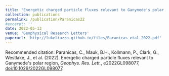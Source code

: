 ```yaml
---
title: "Energetic charged particle fluxes relevant to Ganymede's polar region"
collection: publications
permalink: /publication/Paranicas22
#excerpt: ''
date: 2022-05-13
venue: 'Geophysical Research Letters'
paperurl: 'http://lukeliuzzo.github.io/files/Paranicas_etal_2022.pdf'
---
```


Recommended citation: Paranicas, C., Mauk, B.H., Kollmann, P., Clark, G., Westlake, J., et al. (2022). Energetic charged particle fluxes relevant to Ganymede's polar region, <i>Geophys. Res. Lett.</i>, e2022GL098077, [doi:10.1029/2022GL098077](https://doi.org/10.1029/2022GL098077).
